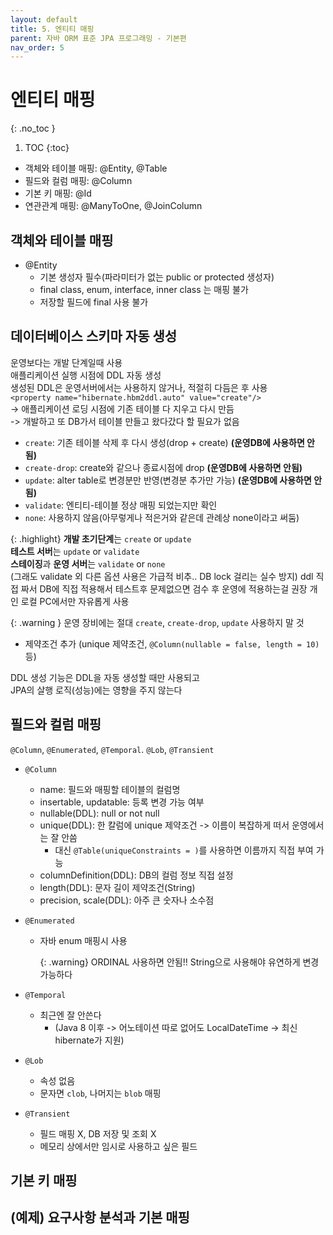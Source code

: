 ```yaml
---
layout: default
title: 5. 엔티티 매핑
parent: 자바 ORM 표준 JPA 프로그래밍 - 기본편
nav_order: 5
---
```


# 엔티티 매핑
{: .no_toc }

1. TOC
{:toc}

- 객체와 테이블 매핑: @Entity, @Table
- 필드와 컬럼 매핑: @Column
- 기본 키 매핑: @Id
- 연관관계 매핑: @ManyToOne, @JoinColumn

## 객체와 테이블 매핑

- @Entity
  - 기본 생성자 필수(파라미터가 없는 public or protected 생성자)
  - final class, enum, interface, inner class 는 매핑 불가
  - 저장할 필드에 final 사용 불가

## 데이터베이스 스키마 자동 생성

운영보다는 개발 단계일때 사용  
애플리케이션 실행 시점에 DDL 자동 생성  
생성된 DDL은 운영서버에서는 사용하지 않거나, 적절히 다듬은 후 사용  
`<property name="hibernate.hbm2ddl.auto" value="create"/>`  
 -> 애플리케이션 로딩 시점에 기존 테이블 다 지우고 다시 만듬  
 -> 개발하고 또 DB가서 테이블 만들고 왔다갔다 할 필요가 없음  

- `create`: 기존 테이블 삭제 후 다시 생성(drop + create) **(운영DB에 사용하면 안됨)**
- `create-drop`: create와 같으나 종료시점에 drop **(운영DB에 사용하면 안됨)**
- `update`: alter table로 변경분만 반영(변경분 추가만 가능) **(운영DB에 사용하면 안됨)**
- `validate`: 엔티티-테이블 정상 매핑 되었는지만 확인
- `none`: 사용하지 않음(아무렇게나 적은거와 같은데 관례상 none이라고 써둠)

{: .highlight}
**개발 초기단계**는 `create` or `update`  
**테스트 서버**는 `update` or `validate`  
**스테이징**과 **운영 서버**는 `validate` or `none`  
(그래도 validate 외 다른 옵션 사용은 가급적 비추.. DB lock 걸리는 실수 방지)
ddl 직접 짜서 DB에 직접 적용해서 테스트후 문제없으면 검수 후 운영에 적용하는걸 권장
개인 로컬 PC에서만 자유롭게 사용

{: .warning }
운영 장비에는 절대 `create`, `create-drop`, `update` 사용하지 말 것

- 제약조건 추가 (unique 제약조건, `@Column(nullable = false, length = 10)` 등)

DDL 생성 기능은 DDL을 자동 생성할 때만 사용되고  
JPA의 살행 로직(성능)에는 영향을 주지 않는다  

## 필드와 컬럼 매핑

`@Column`, `@Enumerated`, `@Temporal`. `@Lob`, `@Transient`
- `@Column`
  - name: 필드와 매핑할 테이블의 컬럼명
  - insertable, updatable: 등록 변경 가능 여부
  - nullable(DDL): null or not null
  - unique(DDL): 한 칼럼에 unique 제약조건 -> 이름이 복잡하게 떠서 운영에서는 잘 안씀
    - 대신 `@Table(uniqueConstraints = )`를 사용하면 이름까지 직접 부여 가능
  - columnDefinition(DDL): DB의 컬럼 정보 직접 설정
  - length(DDL): 문자 길이 제약조건(String)
  - precision, scale(DDL): 아주 큰 숫자나 소수점

- `@Enumerated`
  - 자바 enum 매핑시 사용

    {: .warning}
    ORDINAL 사용하면 안됨!! String으로 사용해야 유연하게 변경 가능하다

- `@Temporal`
  - 최근엔 잘 안쓴다
    - (Java 8 이후 -> 어노테이션 따로 없어도 LocalDateTime -> 최신 hibernate가 지원)

- `@Lob`
  - 속성 없음
  - 문자면 `clob`, 나머지는 `blob` 매핑

- `@Transient`
  - 필드 매핑 X, DB 저장 및 조회 X
  - 메모리 상에서만 임시로 사용하고 싶은 필드

## 기본 키 매핑



## (예제) 요구사항 분석과 기본 매핑

